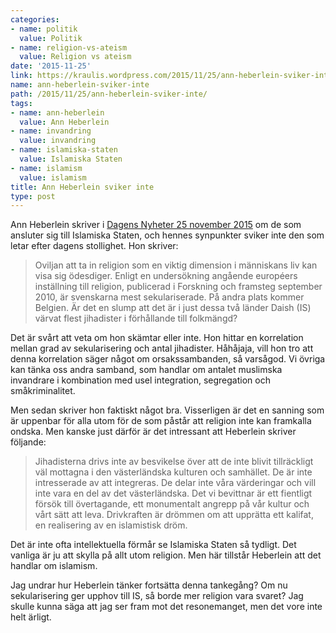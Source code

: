 ```yaml
---
categories:
- name: politik
  value: Politik
- name: religion-vs-ateism
  value: Religion vs ateism
date: '2015-11-25'
link: https://kraulis.wordpress.com/2015/11/25/ann-heberlein-sviker-inte/
name: ann-heberlein-sviker-inte
path: /2015/11/25/ann-heberlein-sviker-inte/
tags:
- name: ann-heberlein
  value: Ann Heberlein
- name: invandring
  value: invandring
- name: islamiska-staten
  value: Islamiska Staten
- name: islamism
  value: islamism
title: Ann Heberlein sviker inte
type: post
---
```

Ann Heberlein skriver i [Dagens Nyheter 25 november 2015](http://www.dn.se/kultur-noje/kulturdebatt/ann-heberlein-odesdigert-att-inte-forsta-att-religion-ar-viktigt/) om de som ansluter sig till Islamiska Staten, och hennes synpunkter sviker inte den som letar efter dagens stollighet. Hon skriver:

> Oviljan att ta in religion som en viktig dimension i människans liv kan visa sig ödesdiger. Enligt en undersökning angående européers inställning till religion, publicerad i Forskning och framsteg september 2010, är svenskarna mest sekulariserade. På andra plats kommer Belgien. Är det en slump att det är i just dessa två länder Daish (IS) värvat flest jihadister i förhållande till folkmängd?

Det är svårt att veta om hon skämtar eller inte. Hon hittar en korrelation mellan grad av sekularisering och antal jihadister. Håhåjaja, vill hon tro att denna korrelation säger något om orsakssambanden, så varsågod. Vi övriga kan tänka oss andra samband, som handlar om antalet muslimska invandrare i kombination med usel integration, segregation och småkriminalitet.



Men sedan skriver hon faktiskt något bra. Visserligen är det en sanning som är uppenbar för alla utom för de som påstår att religion inte kan framkalla ondska. Men kanske just därför är det intressant att Heberlein skriver följande:

> Jihadisterna drivs inte av besvikelse över att de inte blivit tillräckligt väl mottagna i den västerländska kulturen och samhället. De är inte intresserade av att integreras. De delar inte våra värderingar och vill inte vara en del av det västerländska. Det vi bevittnar är ett fientligt försök till övertagande, ett monumentalt angrepp på vår kultur och vårt sätt att leva. Drivkraften är drömmen om att upprätta ett kalifat, en realisering av en islamistisk dröm.

Det är inte ofta intellektuella förmår se Islamiska Staten så tydligt. Det vanliga är ju att skylla på allt utom religion. Men här tillstår Heberlein att det handlar om islamism.

Jag undrar hur Heberlein tänker fortsätta denna tankegång? Om nu sekularisering ger upphov till IS, så borde mer religion vara svaret? Jag skulle kunna säga att jag ser fram mot det resonemanget, men det vore inte helt ärligt.

